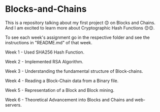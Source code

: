 # Blocks-and-Chains
This is a repository talking about my first project 😊 on Blocks and Chains.
And I am excited to learn more about Cryptographic Hash Functions 😊😊.

To see each week's assignment go in the respective folder and see the instructions in "README.md" of that week.

Week 1 - Used SHA256 Hash Function.

Week 2 - Implemented RSA Algorithm.

Week 3 - Understanding the fundamental structure of Block-chains.

Week 4 - Reading a Block-Chain data from a Binary file.

Week 5 - Representation of a Block and Block mining.

Week 6 - Theoretical Advancement into Blocks and Chains and web-servers.